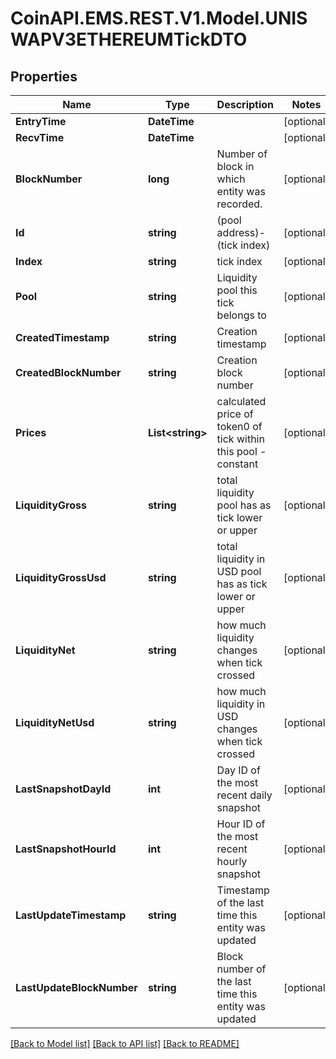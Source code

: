 # CoinAPI.EMS.REST.V1.Model.UNISWAPV3ETHEREUMTickDTO

## Properties

Name | Type | Description | Notes
------------ | ------------- | ------------- | -------------
**EntryTime** | **DateTime** |  | [optional] 
**RecvTime** | **DateTime** |  | [optional] 
**BlockNumber** | **long** | Number of block in which entity was recorded. | [optional] 
**Id** | **string** | (pool address)-(tick index) | [optional] 
**Index** | **string** | tick index | [optional] 
**Pool** | **string** | Liquidity pool this tick belongs to | [optional] 
**CreatedTimestamp** | **string** | Creation timestamp | [optional] 
**CreatedBlockNumber** | **string** | Creation block number | [optional] 
**Prices** | **List&lt;string&gt;** | calculated price of token0 of tick within this pool - constant | [optional] 
**LiquidityGross** | **string** | total liquidity pool has as tick lower or upper | [optional] 
**LiquidityGrossUsd** | **string** | total liquidity in USD pool has as tick lower or upper | [optional] 
**LiquidityNet** | **string** | how much liquidity changes when tick crossed | [optional] 
**LiquidityNetUsd** | **string** | how much liquidity in USD changes when tick crossed | [optional] 
**LastSnapshotDayId** | **int** | Day ID of the most recent daily snapshot | [optional] 
**LastSnapshotHourId** | **int** | Hour ID of the most recent hourly snapshot | [optional] 
**LastUpdateTimestamp** | **string** | Timestamp of the last time this entity was updated | [optional] 
**LastUpdateBlockNumber** | **string** | Block number of the last time this entity was updated | [optional] 

[[Back to Model list]](../README.md#documentation-for-models) [[Back to API list]](../README.md#documentation-for-api-endpoints) [[Back to README]](../README.md)


